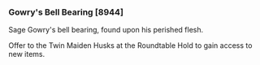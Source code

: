 ### Gowry's Bell Bearing [8944]

Sage Gowry's bell bearing, found upon his perished flesh.

Offer to the Twin Maiden Husks at the Roundtable Hold to gain access to new items.